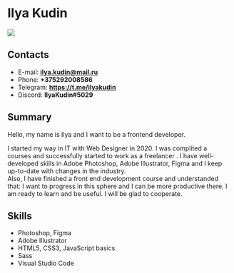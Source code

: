 # Ilya Kudin
![](img/ava.jpg)
## Contacts
- E-mail: **ilya.kudin@mail.ru**
- Phone: **+375292008586**
- Telegram: **https://t.me/ilyakudin**
- Discord: **IlyaKudin#5029**
## Summary
Hello, my name is Ilya and I want to be a frontend developer.

I started my way in IT with Web Designer in 2020. I was complited a courses and successfully started to work as a freelancer .
I have well-developed skills in Adobe Photoshop, Adobe Illustrator, Figma and I keep up-to-date with changes in the industry.  
Also, I have finished a front end development course and understanded that: I want to progress in this sphere and  I can be more productive there.
I am ready to learn and be useful.
I will be glad to cooperate.
## Skills
- Photoshop, Figma
- Adobe Illustrator
- HTML5, CSS3, JavaScript basics
- Sass
- Visual Studio Code